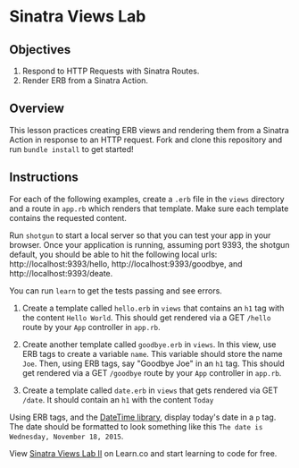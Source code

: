 # Sinatra Views Lab

## Objectives

1. Respond to HTTP Requests with Sinatra Routes.
2. Render ERB from a Sinatra Action.

## Overview

This lesson practices creating ERB views and rendering them from a Sinatra
Action in response to an HTTP request. Fork and clone this repository and run
`bundle install` to get started!

## Instructions

For each of the following examples, create a `.erb` file in the `views`
directory and a route in `app.rb` which renders that template. Make sure each
template contains the requested content.

Run `shotgun` to start a local server so that you can test your app in your
browser. Once your application is running, assuming port 9393, the shotgun
default, you should be able to hit the following local urls:
http://localhost:9393/hello, http://localhost:9393/goodbye, and
http://localhost:9393/deate.

You can run `learn` to get the tests passing and see errors.

1. Create a template called `hello.erb` in `views` that contains an `h1` tag
   with the content `Hello World`. This should get rendered via a GET `/hello`
   route by your `App` controller in `app.rb`.

2. Create another template called `goodbye.erb` in `views`. In this view, use
   ERB tags to create a variable `name`. This variable should store the name
   `Joe`. Then, using ERB tags, say "Goodbye Joe" in an `h1` tag. This should get
   rendered via a GET `/goodbye` route by your `App` controller in `app.rb`.

3. Create a template called `date.erb` in `views` that gets rendered via GET
   `/date`. It should contain an `h1` with the content `Today`

Using ERB tags, and the [DateTime library](http://ruby-doc.org/stdlib-2.3.1/libdoc/date/rdoc/DateTime.html),
display today's date in a `p` tag. The date should be formatted to look
something like this `The date is Wednesday, November 18, 2015`.

<p data-visibility='hidden'>View <a href='https://learn.co/lessons/sinatra-views-lab'>Sinatra Views Lab II</a> on Learn.co and start learning to code for free.</p>
